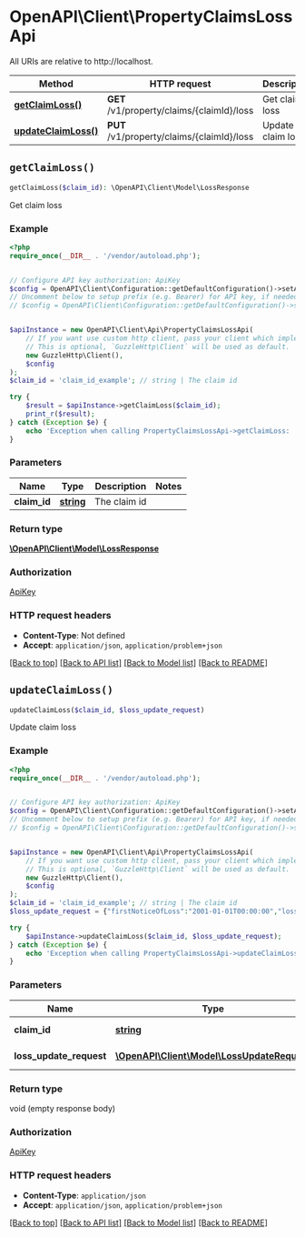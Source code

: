 # OpenAPI\Client\PropertyClaimsLossApi

All URIs are relative to http://localhost.

Method | HTTP request | Description
------------- | ------------- | -------------
[**getClaimLoss()**](PropertyClaimsLossApi.md#getClaimLoss) | **GET** /v1/property/claims/{claimId}/loss | Get claim loss
[**updateClaimLoss()**](PropertyClaimsLossApi.md#updateClaimLoss) | **PUT** /v1/property/claims/{claimId}/loss | Update claim loss


## `getClaimLoss()`

```php
getClaimLoss($claim_id): \OpenAPI\Client\Model\LossResponse
```

Get claim loss

### Example

```php
<?php
require_once(__DIR__ . '/vendor/autoload.php');


// Configure API key authorization: ApiKey
$config = OpenAPI\Client\Configuration::getDefaultConfiguration()->setApiKey('x-api-key', 'YOUR_API_KEY');
// Uncomment below to setup prefix (e.g. Bearer) for API key, if needed
// $config = OpenAPI\Client\Configuration::getDefaultConfiguration()->setApiKeyPrefix('x-api-key', 'Bearer');


$apiInstance = new OpenAPI\Client\Api\PropertyClaimsLossApi(
    // If you want use custom http client, pass your client which implements `GuzzleHttp\ClientInterface`.
    // This is optional, `GuzzleHttp\Client` will be used as default.
    new GuzzleHttp\Client(),
    $config
);
$claim_id = 'claim_id_example'; // string | The claim id

try {
    $result = $apiInstance->getClaimLoss($claim_id);
    print_r($result);
} catch (Exception $e) {
    echo 'Exception when calling PropertyClaimsLossApi->getClaimLoss: ', $e->getMessage(), PHP_EOL;
}
```

### Parameters

Name | Type | Description  | Notes
------------- | ------------- | ------------- | -------------
 **claim_id** | [**string**](../Model/.md)| The claim id |

### Return type

[**\OpenAPI\Client\Model\LossResponse**](../Model/LossResponse.md)

### Authorization

[ApiKey](../../README.md#ApiKey)

### HTTP request headers

- **Content-Type**: Not defined
- **Accept**: `application/json`, `application/problem+json`

[[Back to top]](#) [[Back to API list]](../../README.md#endpoints)
[[Back to Model list]](../../README.md#models)
[[Back to README]](../../README.md)

## `updateClaimLoss()`

```php
updateClaimLoss($claim_id, $loss_update_request)
```

Update claim loss

### Example

```php
<?php
require_once(__DIR__ . '/vendor/autoload.php');


// Configure API key authorization: ApiKey
$config = OpenAPI\Client\Configuration::getDefaultConfiguration()->setApiKey('x-api-key', 'YOUR_API_KEY');
// Uncomment below to setup prefix (e.g. Bearer) for API key, if needed
// $config = OpenAPI\Client\Configuration::getDefaultConfiguration()->setApiKeyPrefix('x-api-key', 'Bearer');


$apiInstance = new OpenAPI\Client\Api\PropertyClaimsLossApi(
    // If you want use custom http client, pass your client which implements `GuzzleHttp\ClientInterface`.
    // This is optional, `GuzzleHttp\Client` will be used as default.
    new GuzzleHttp\Client(),
    $config
);
$claim_id = 'claim_id_example'; // string | The claim id
$loss_update_request = {"firstNoticeOfLoss":"2001-01-01T00:00:00","lossDate":"2001-01-12T00:00:00","lossDescription":"The loss description","peril":{"causeOfLoss":{"explanation":"The loss cause explanation","templateId":"166bd393-00f6-4778-8305-46c907dc5a5a"},"templateId":"213c72b8-79b1-4f59-915d-f0ec1678c45f"},"potentialSubrogation":{"explanation":"The potential subrogation explanation"}}; // \OpenAPI\Client\Model\LossUpdateRequest | The update request

try {
    $apiInstance->updateClaimLoss($claim_id, $loss_update_request);
} catch (Exception $e) {
    echo 'Exception when calling PropertyClaimsLossApi->updateClaimLoss: ', $e->getMessage(), PHP_EOL;
}
```

### Parameters

Name | Type | Description  | Notes
------------- | ------------- | ------------- | -------------
 **claim_id** | [**string**](../Model/.md)| The claim id |
 **loss_update_request** | [**\OpenAPI\Client\Model\LossUpdateRequest**](../Model/LossUpdateRequest.md)| The update request |

### Return type

void (empty response body)

### Authorization

[ApiKey](../../README.md#ApiKey)

### HTTP request headers

- **Content-Type**: `application/json`
- **Accept**: `application/json`, `application/problem+json`

[[Back to top]](#) [[Back to API list]](../../README.md#endpoints)
[[Back to Model list]](../../README.md#models)
[[Back to README]](../../README.md)
